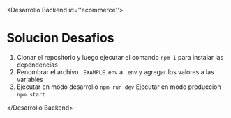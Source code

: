 <Desarrollo Backend id=''ecommerce''>

  # Solucion Desafios
  1. Clonar el repositorio y luego ejecutar el comando ```npm i``` para instalar las dependencias 
  2. Renombrar el archivo ```.EXAMPLE.env``` a ```.env``` y agregar los valores a las variables 
  3. Ejecutar en modo desarrollo ```npm run dev```
     Ejecutar en modo produccion ```npm start```

</Desarrollo Backend>

